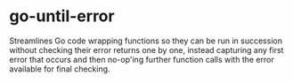 # go-until-error
Streamlines Go code wrapping functions so they can be run in succession without checking their error returns one by one, instead capturing any first error that occurs and then no-op'ing further function calls with the error available for final checking.
